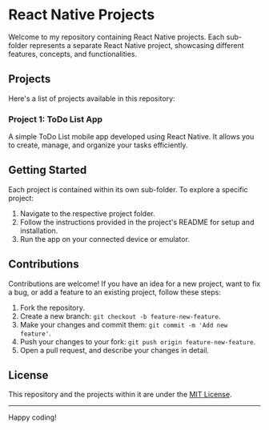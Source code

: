 # React Native Projects

Welcome to my repository containing  React Native projects. Each sub-folder represents a separate React Native project, showcasing different features, concepts, and functionalities.

## Projects

Here's a list of projects available in this repository:

### Project 1: ToDo List App

A simple ToDo List mobile app developed using React Native. It allows you to create, manage, and organize your tasks efficiently.

## Getting Started

Each project is contained within its own sub-folder. To explore a specific project:

1. Navigate to the respective project folder.
2. Follow the instructions provided in the project's README for setup and installation.
3. Run the app on your connected device or emulator.

## Contributions

Contributions are welcome! If you have an idea for a new project, want to fix a bug, or add a feature to an existing project, follow these steps:

1. Fork the repository.
2. Create a new branch: `git checkout -b feature-new-feature`.
3. Make your changes and commit them: `git commit -m 'Add new feature'`.
4. Push your changes to your fork: `git push origin feature-new-feature`.
5. Open a pull request, and describe your changes in detail.

## License

This repository and the projects within it are under the [MIT License](LICENSE).

---

Happy coding!
